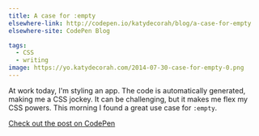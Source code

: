 ```yaml
---
title: A case for :empty
elsewhere-link: http://codepen.io/katydecorah/blog/a-case-for-empty
elsewhere-site: CodePen Blog

tags:
  - CSS
  - writing
image: https://yo.katydecorah.com/2014-07-30-case-for-empty-0.png
---
```


At work today, I'm styling an app. The code is automatically generated, making me a CSS jockey. It can be challenging, but it makes me flex my CSS powers. This morning I found a great use case for `:empty`.

[Check out the post on CodePen](http://codepen.io/katydecorah/blog/a-case-for-empty)
